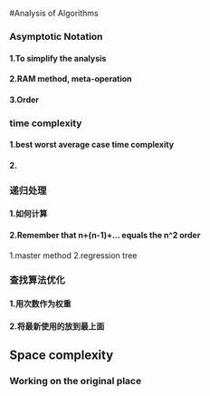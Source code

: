 #Analysis of Algorithms
### Asymptotic Notation
#### 1.To simplify the analysis
#### 2.RAM method, meta-operation
#### 3.Order

### time complexity
#### 1.best worst average case time complexity
#### 2.
### 递归处理
#### 1.如何计算
#### 2.Remember that n+(n-1)+... equals the n^2 order
1.master method
2.regression tree
### 查找算法优化
#### 1.用次数作为权重
#### 2.将最新使用的放到最上面
####
####
## Space complexity
### Working on the original place
